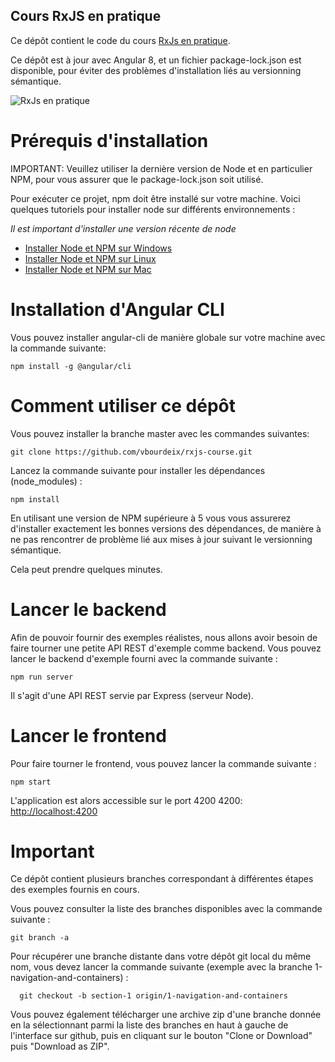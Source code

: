 
## Cours RxJS en pratique

Ce dépôt contient le code du cours [RxJs en pratique](https://angular-university.io/course/rxjs-course).

Ce dépôt est à jour avec Angular 8, et un fichier package-lock.json est disponible, pour éviter des problèmes d'installation liés au versionning sémantique.

![RxJs en pratique](https://s3-us-west-1.amazonaws.com/angular-university/course-images/rxjs-in-practice-course.png)


# Prérequis d'installation

IMPORTANT: Veuillez utiliser la dernière version de Node et en particulier NPM, pour vous assurer que le package-lock.json soit utilisé.

Pour exécuter ce projet, npm doit être installé sur votre machine. Voici quelques tutoriels pour installer node sur différents environnements :

*Il est important d'installer une version récente de node*

- [Installer Node et NPM sur Windows](https://www.youtube.com/watch?v=8ODS6RM6x7g)
- [Installer Node et NPM sur Linux](https://www.youtube.com/watch?v=yUdHk-Dk_BY)
- [Installer Node et NPM sur Mac](https://www.youtube.com/watch?v=Imj8PgG3bZU)


# Installation d'Angular CLI

Vous pouvez installer angular-cli de manière globale sur votre machine avec la commande suivante:

    npm install -g @angular/cli 


# Comment utiliser ce dépôt

Vous pouvez installer la branche master avec les commandes suivantes:

    git clone https://github.com/vbourdeix/rxjs-course.git
    
Lancez la commande suivante pour installer les dépendances (node_modules) :

    npm install 

En utilisant une version de NPM supérieure à 5 vous vous assurerez d'installer exactement les bonnes versions des dépendances, de manière à ne pas rencontrer de problème lié aux mises à jour suivant le versionning sémantique.

Cela peut prendre quelques minutes.

# Lancer le backend

Afin de pouvoir fournir des exemples réalistes, nous allons avoir besoin de faire tourner une petite API REST d'exemple comme backend. Vous pouvez lancer le backend d'exemple fourni avec la commande suivante :

    npm run server

Il s'agit d'une API REST servie par Express (serveur Node).

# Lancer le frontend

Pour faire tourner le frontend, vous pouvez lancer la commande suivante :

    npm start 

L'application est alors accessible sur le port 4200 4200: [http://localhost:4200](http://localhost:4200)



# Important 

Ce dépôt contient plusieurs branches correspondant à différentes étapes des exemples fournis en cours.

Vous pouvez consulter la liste des branches disponibles avec la commande suivante :

    git branch -a

Pour récupérer une branche distante dans votre dépôt git local du même nom, vous devez lancer la commande suivante (exemple avec la branche 1-navigation-and-containers) :

      git checkout -b section-1 origin/1-navigation-and-containers

Vous pouvez également télécharger une archive zip d'une branche donnée en la sélectionnant parmi la liste des branches en haut à gauche de l'interface sur github, puis en cliquant sur le bouton "Clone or Download" puis "Download as ZIP".
